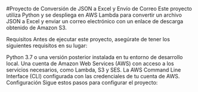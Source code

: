 #Proyecto de Conversión de JSON a Excel y Envío de Correo
Este proyecto utiliza Python y se despliega en AWS Lambda para convertir un archivo JSON a Excel y enviar un correo electrónico con un enlace de descarga obtenido de Amazon S3.

Requisitos
Antes de ejecutar este proyecto, asegúrate de tener los siguientes requisitos en su lugar:

Python 3.7 o una versión posterior instalada en tu entorno de desarrollo local.
Una cuenta de Amazon Web Services (AWS) con acceso a los servicios necesarios, como Lambda, S3 y SES.
La AWS Command Line Interface (CLI) configurada con las credenciales de tu cuenta de AWS.
Configuración
Sigue estos pasos para configurar el proyecto:

